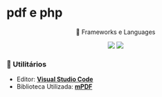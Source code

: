 # pdf e php
 
 
 
 <p align="center">
    🚀 Frameworks e Languages 
  </p>




 <p align="center">
     <img src="https://img.shields.io/badge/PHP-777BB4?style=for-the-badge&logo=php&logoColor=white"/>
 <img src="https://img.shields.io/badge/Composer-885630?style=for-the-badge&logo=Composer&logoColor=white"/>

</p>
 
 
 ### 📑 Utilitários

- Editor: **[Visual Studio Code](https://code.visualstudio.com/)**
 - Biblioteca Utilizada: **[mPDF](https://github.com/mpdf/mpdf)**

